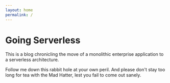 ```yaml
---
layout: home
permalink: /
---
```


# Going Serverless

This is a blog chronicling the move of a monolithic enterprise application 
to a serverless architecture.

Follow me down this rabbit hole at your own peril. 
And please don't stay too long for tea with the Mad Hatter, 
lest you fail to come out sanely.
